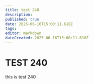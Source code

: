 ```yaml
---
title: test 240
description: 
published: true
date: 2025-06-16T15:00:11.618Z
tags: 
editor: markdown
dateCreated: 2025-06-16T15:00:11.618Z
---
```


# TEST 240
this is test 240
